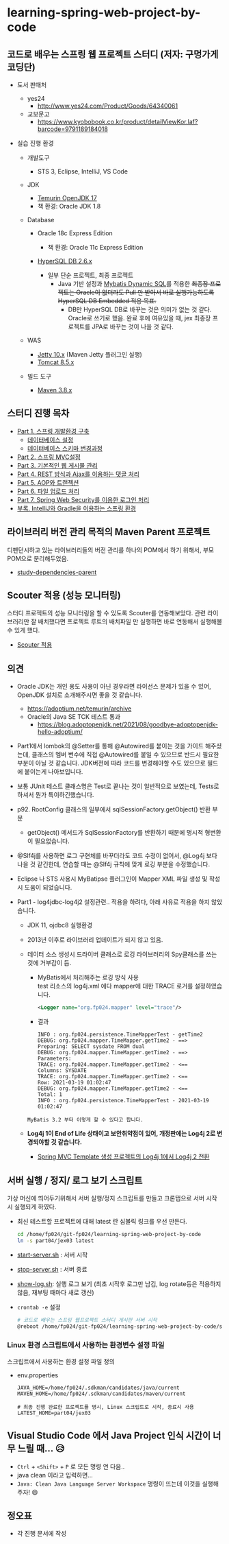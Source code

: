 # learning-spring-web-project-by-code

## 코드로 배우는 스프링 웹 프로젝트 스터디  (저자: 구멍가게코딩단)

* 도서 판매처

    * yes24
        * http://www.yes24.com/Product/Goods/64340061
    * 교보문고
        * https://www.kyobobook.co.kr/product/detailViewKor.laf?barcode=9791189184018

    

* 실습 진행 환경
  
    * 개발도구
        * STS 3, Eclipse, IntelliJ, VS Code
    * JDK
        * [Temurin OpenJDK 17](https://adoptium.net/temurin/archive)
        * 책 환경: Oracle JDK 1.8
        
    * Database
        * Oracle 18c Express Edition
            * 책 환경: Oracle 11c Express Edition
    
        * [HyperSQL DB 2.6.x](http://hsqldb.org/)
            * 일부 단순 프로젝트, 최종 프로젝트
                * Java 기반 설정과 [Mybatis Dynamic SQL](https://mybatis.org/mybatis-dynamic-sql/docs/introduction.html)를 적용한 ~~최종장 프로젝트는 Oracle이 없더라도 Pull 만 받아서 바로 실행가능하도록 HyperSQL DB Embedded 적용 목표.~~
                  * DB만 HyperSQL DB로 바꾸는 것은 의미가 없는 것 같다. Oracle로 쓰기로 했음. 완료 후에 여유있을 때, jex 최종장 프로젝트를 JPA로 바꾸는 것이 나을 것 같다.
        
    * WAS
        * [Jetty 10.x](https://mvnrepository.com/artifact/org.eclipse.jetty/jetty-maven-plugin) (Maven Jetty 플러그인 실행)
        * [Tomcat 8.5.x](https://tomcat.apache.org/download-80.cgi)
    * 빌드 도구
        * [Maven 3.8.x](https://maven.apache.org/index.html)
    

## 스터디 진행 목차

* [Part 1. 스프링 개발환경 구축](part01)
  * [데이터베이스 설정](part01/ex00/database)
  * [데이터베이스 스키마 변경과정](db-schema.md)
* [Part 2. 스프링 MVC설정](part02)
* [Part 3. 기본적인 웹 게시물 관리](part03)
* [Part 4. REST 방식과 Ajax를 이용하는 댓글 처리](part04)
* [Part 5. AOP와 트랜젝션](part05)
* [Part 6. 파일 업로드 처리](part06)
* [Part 7. Spring Web Security를 이용한 로그인 처리](part07)
* [부록. IntelliJ와 Gradle을 이용하는 스프링 환경](appendix)



## 라이브러리 버전 관리 목적의 Maven Parent 프로젝트

디펜던시하고 있는 라이브러리들의 버전 관리를 하나의 POM에서 하기 위해서, 부모 POM으로 분리해두었음.

* [study-dependencies-parent](study-dependencies-parent)



## Scouter  적용 (성능 모니터링)

스터디 프로젝트의 성능 모니터링을 할 수 있도록 Scouter를 연동해보았다. 관련 라이브러리만 잘 배치했다면 프로젝트 루트의 배치파일 만 실행하면 바로 연동해서 실행해볼 수 있게 했다.

* [Scouter 적용](scouter)



## 의견

* Oracle JDK는 개인 용도 사용이 아닌 경우라면 라이선스 문제가 있을 수 있어, OpenJDK 설치로
  소개해주시면 좋을 것 같습니다.
    * https://adoptium.net/temurin/archive
    * Oracle의 Java SE TCK 테스트 통과
        * https://blog.adoptopenjdk.net/2021/08/goodbye-adoptopenjdk-hello-adoptium/

* Part1에서 lombok의 @Setter를 통해 @Autowired를 붙이는 것을 가이드 해주셨는데,
  클래스의 멤버 변수에 직접 @Autowired를 붙일 수 있으므로 반드시 필요한 부분이 아닐 것 같습니다.
  JDK버전에 따라 코드를 변경해야할 수도 있으므로 필드에 붙이는게 나아보입니다.

* 보통 JUnit 테스트 클래스명은 Test로 끝나는 것이 일반적으로 보였는데, Tests로 하셔서 뭔가 특이하긴했습니다.

* p92. RootConfig 클래스의 일부에서 sqlSessionFactory.getObject() 반환 부분
    * getObject() 메서드가 SqlSessionFactory를 반환하기 때문에 명시적 형변환이 필요없습니다.

* @Slf4j를 사용하면 로그 구현체를 바꾸더라도 코드 수정이 없어서, @Log4j 보다 나을 것 같긴한데,
  연습할 때는 @Slf4j 규칙에 맞게 로깅 부분을 수정했습니다.

* Eclipse 나 STS 사용시  MyBatipse 플러그인이 Mapper XML 파일 생성 및 작성시 도움이 되었습니다.

* Part1 - log4jdbc-log4j2 설정관련..
  적용을 하려다, 아래 사유로 적용을 하지 않았습니다.
    * JDK 11, ojdbc8 실행환경
  
    * 2013년 이후로 라이브러리 업데이트가 되지 않고 있음.

    * 데이터 소스 생성시 드라이버 클래스로 로깅 라이브러리의 Spy클래스를 쓰는 것에 거부감이 듬.
  
	  * MyBatis에서 처리해주는 로깅 방식 사용  
	    test 리소스의 log4j.xml 에다 mapper에 대한 TRACE 로거를 설정하였습니다.
	    ```xml
		<Logger name="org.fp024.mapper" level="trace"/>
		```
  	
	  * 결과
	    ```
	    INFO : org.fp024.persistence.TimeMapperTest - getTime2
	    DEBUG: org.fp024.mapper.TimeMapper.getTime2 - ==>  Preparing: SELECT sysdate FROM dual
	    DEBUG: org.fp024.mapper.TimeMapper.getTime2 - ==> Parameters: 
	    TRACE: org.fp024.mapper.TimeMapper.getTime2 - <==    Columns: SYSDATE
	    TRACE: org.fp024.mapper.TimeMapper.getTime2 - <==        Row: 2021-03-19 01:02:47
	    DEBUG: org.fp024.mapper.TimeMapper.getTime2 - <==      Total: 1
	    INFO : org.fp024.persistence.TimeMapperTest - 2021-03-19 01:02:47
      ```
      MyBatis 3.2 부터 이렇게 할 수 있다고 합니다.
  
  * **Log4j 1이 End of Life 상태이고 보안취약점이 있어, 개정판에는 Log4j 2로 변경되야할 것 같습니다.**
    
    * [Spring MVC Template 생성 프로젝트의 Log4j 1에서 Log4j 2 전환](./migrate-log4j-1-to-log4j-2.md)



## 서버 실행 / 정지/ 로그 보기 스크립트

가상 머신에 띄어두기위해서 서버 실행/정지 스크립트를 만들고 크론탭으로 서버 시작시 실행되게 하였다.

* 최신 테스트할 프로젝트에 대해 latest 란 심볼릭 링크를 우선 만든다.

  ```bash
  cd /home/fp024/git-fp024/learning-spring-web-project-by-code
  ln -s part04/jex03 latest
  ```
  
* [start-server.sh](start-server.sh) : 서버 시작

* [stop-server.sh](stop-server.sh) : 서버 종료

* [show-log.sh](show-log.sh): 실행 로그 보기 (최초 시작후 로그만 남김, log rotate등은 적용하지 않음, 재부팅 때마다 새로 갱신)

* `crontab -e` 설정

  ```bash
  # 코드로 배우는 스프링 웹프로젝트 스터디 게시판 서버 시작
  @reboot /home/fp024/git-fp024/learning-spring-web-project-by-code/start-server.sh
  ```


### Linux  환경 스크립트에서 사용하는  환경변수  설정 파일

스크립트에서 사용하는 환경 설정 파일 정의

* env.properties

  ```properties
  JAVA_HOME=/home/fp024/.sdkman/candidates/java/current
  MAVEN_HOME=/home/fp024/.sdkman/candidates/maven/current
  
  # 최종 진행 완료한 프로젝트를 명시, Linux 스크립트로 시작, 종료시 사용
  LATEST_HOME=part04/jex03
  ```



## Visual Studio Code 에서 Java Project 인식 시간이 너무 느릴 때... 😥

* `Ctrl` + `<Shift>` + `P` 로 모든 명령 연 다음..
* java clean 이라고 입력하면...
* `Java: Clean Java Language Server Workspace` 명령이 뜨는데 이것을 실행해주자! 😄





## 정오표

* 각 진행 문서에 작성


